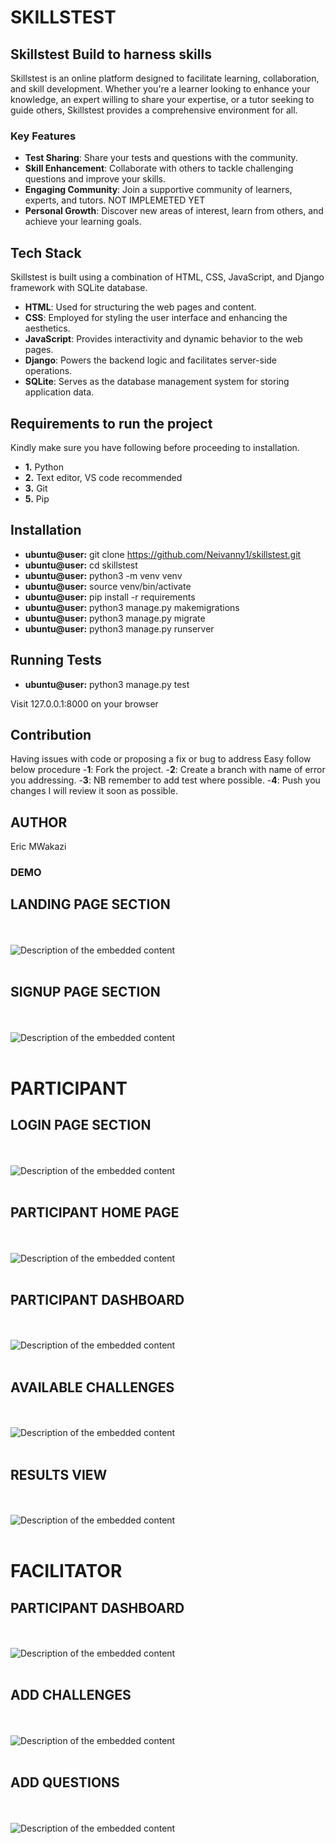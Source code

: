 # SKILLSTEST
## Skillstest Build to harness skills

Skillstest is an online platform designed to facilitate learning, collaboration, and skill development. Whether you're a learner looking to enhance your knowledge, an expert willing to share your expertise, or a tutor seeking to guide others, Skillstest provides a comprehensive environment for all.

### Key Features

- **Test Sharing**: Share your tests and questions with the community.
- **Skill Enhancement**: Collaborate with others to tackle challenging questions and improve your skills.
- **Engaging Community**: Join a supportive community of learners, experts, and tutors. NOT IMPLEMETED YET
- **Personal Growth**: Discover new areas of interest, learn from others, and achieve your learning goals.

## Tech Stack
Skillstest is built using a combination of HTML, CSS, JavaScript, and Django framework with SQLite database.

- **HTML**: Used for structuring the web pages and content.
- **CSS**: Employed for styling the user interface and enhancing the aesthetics.
- **JavaScript**: Provides interactivity and dynamic behavior to the web pages.
- **Django**: Powers the backend logic and facilitates server-side operations.
- **SQLite**: Serves as the database management system for storing application data.

## Requirements to run the project <br>
Kindly make sure you have following before proceeding to installation.
- **1.** Python 
- **2.** Text editor, VS code recommended
- **3.** Git
- **5.** Pip

## Installation
- **ubuntu@user:** git clone https://github.com/Neivanny1/skillstest.git
- **ubuntu@user:** cd skillstest
- **ubuntu@user:** python3 -m venv venv
- **ubuntu@user:** source venv/bin/activate
- **ubuntu@user:** pip install -r requirements
- **ubuntu@user:** python3 manage.py makemigrations
- **ubuntu@user:** python3 manage.py migrate
- **ubuntu@user:** python3 manage.py runserver
## Running Tests
- **ubuntu@user:** python3 manage.py test


Visit 127.0.0.1:8000 on your browser

## Contribution
Having issues with code or proposing a fix or bug to address
Easy follow below procedure
-**1**: Fork the project.
-**2**: Create a branch with name of error you addressing.
-**3**: NB remember to add test where possible.
-**4**: Push you changes I will review it soon as possible.

## AUTHOR
Eric MWakazi

### DEMO
<h2>LANDING PAGE SECTION</h2>
<br> <br><img src="https://github.com/Neivanny1/skillstest/blob/main/static/screenshots/home.png" alt="Description of the embedded content"> <br> <br>
<h2> SIGNUP PAGE SECTION </h2> 
<br> <br><img src="https://github.com/Neivanny1/skillstest/blob/main/static/screenshots/signup.png" alt="Description of the embedded content"> <br> <br>
<h1>PARTICIPANT</h1> 
<h2>LOGIN PAGE SECTION</h2> 
<br> <br><img src="https://github.com/Neivanny1/skillstest/blob/main/static/screenshots/login.png" alt="Description of the embedded content"> <br> <br>
<h2>PARTICIPANT HOME PAGE</h2> 
<br> <br><img src="https://github.com/Neivanny1/skillstest/blob/main/static/screenshots/participanthome.png" alt="Description of the embedded content"> <br> <br>
<h2>PARTICIPANT DASHBOARD</h2> 
<br> <br><img src="https://github.com/Neivanny1/skillstest/blob/main/static/screenshots/participant-dash.JPG" alt="Description of the embedded content"> <br> <br>
<h2>AVAILABLE CHALLENGES</h2> 
<br> <br><img src="https://github.com/Neivanny1/skillstest/blob/main/static/screenshots/available_challenges.PNG" alt="Description of the embedded content"> <br> <br>
<h2>RESULTS VIEW</h2> 
<br> <br><img src="https://github.com/Neivanny1/skillstest/blob/main/static/screenshots/results.PNG" alt="Description of the embedded content"> <br> <br>
<h1>FACILITATOR</h1> 
<h2>PARTICIPANT DASHBOARD</h2> 
<br> <br><img src="https://github.com/Neivanny1/skillstest/blob/main/static/screenshots/facilitator%20dash.PNG" alt="Description of the embedded content"> <br> <br>
<h2>ADD CHALLENGES</h2> 
<br> <br><img  src="https://github.com/Neivanny1/skillstest/blob/main/static/screenshots/add-challenge.PNG" alt="Description of the embedded content"> <br> <br>
<h2>ADD QUESTIONS</h2> 
<br> <br><img src="https://github.com/Neivanny1/skillstest/blob/main/static/screenshots/add-question.PNG" alt="Description of the embedded content"> <br> <br>

